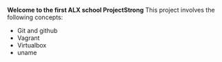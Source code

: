 **Welcome to the first ALX school Project**__Strong__
This project involves the following concepts:
* Git and github
* Vagrant
* Virtualbox
* uname